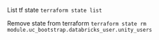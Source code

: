 List tf state
`terraform state list`

Remove state from terraform 
`terraform state rm module.uc_bootstrap.databricks_user.unity_users`